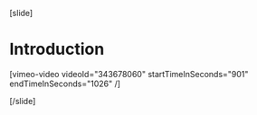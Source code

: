 [slide]
# Introduction

[vimeo-video videoId="343678060" startTimeInSeconds="901" endTimeInSeconds="1026" /]

[/slide]